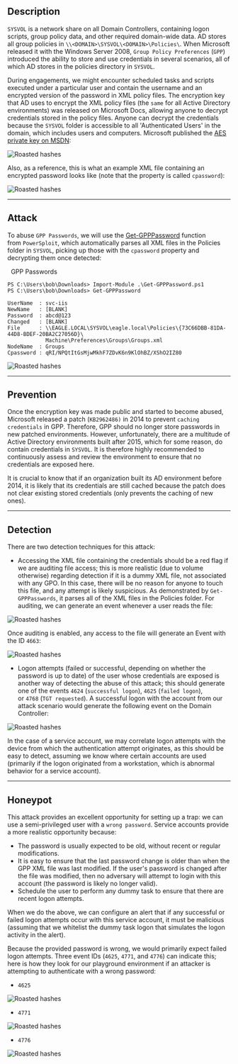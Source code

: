 
## Description

`SYSVOL` is a network share on all Domain Controllers, containing logon scripts, group policy data, and other required domain-wide data. AD stores all group policies in `\\<DOMAIN>\SYSVOL\<DOMAIN>\Policies\`. When Microsoft released it with the Windows Server 2008, `Group Policy Preferences` (`GPP`) introduced the ability to store and use credentials in several scenarios, all of which AD stores in the policies directory in `SYSVOL`.

During engagements, we might encounter scheduled tasks and scripts executed under a particular user and contain the username and an encrypted version of the password in XML policy files. The encryption key that AD uses to encrypt the XML policy files (the `same` for all Active Directory environments) was released on Microsoft Docs, allowing anyone to decrypt credentials stored in the policy files. Anyone can decrypt the credentials because the `SYSVOL` folder is accessible to all 'Authenticated Users' in the domain, which includes users and computers. Microsoft published the [AES private key on MSDN](https://learn.microsoft.com/en-us/openspecs/windows_protocols/ms-gppref/2c15cbf0-f086-4c74-8b70-1f2fa45dd4be?redirectedfrom=MSDN):

![Roasted hashes](https://academy.hackthebox.com/storage/modules/176/A3/GPPkey1.png)

Also, as a reference, this is what an example XML file containing an encrypted password looks like (note that the property is called `cpassword`):

![Roasted hashes](https://academy.hackthebox.com/storage/modules/176/A3/GPPcPass.png)

---

## Attack

To abuse `GPP Passwords`, we will use the [Get-GPPPassword](https://github.com/PowerShellMafia/PowerSploit/blob/master/Exfiltration/Get-GPPPassword.ps1) function from `PowerSploit`, which automatically parses all XML files in the Policies folder in `SYSVOL`, picking up those with the `cpassword` property and decrypting them once detected:

  GPP Passwords

```powershell-session
PS C:\Users\bob\Downloads> Import-Module .\Get-GPPPassword.ps1
PS C:\Users\bob\Downloads> Get-GPPPassword

UserName  : svc-iis
NewName   : [BLANK]
Password  : abcd@123
Changed   : [BLANK]
File      : \\EAGLE.LOCAL\SYSVOL\eagle.local\Policies\{73C66DBB-81DA-44D8-BDEF-20BA2C27056D}\
            Machine\Preferences\Groups\Groups.xml
NodeName  : Groups
Cpassword : qRI/NPQtItGsMjwMkhF7ZDvK6n9KlOhBZ/XShO2IZ80
```

![Roasted hashes](https://academy.hackthebox.com/storage/modules/176/A3/GPPPass.png)

---

## Prevention

Once the encryption key was made public and started to become abused, Microsoft released a patch (`KB2962486)` in 2014 to prevent `caching credentials` in GPP. Therefore, GPP should no longer store passwords in new patched environments. However, unfortunately, there are a multitude of Active Directory environments built after 2015, which for some reason, do contain credentials in `SYSVOL`. It is therefore highly recommended to continuously assess and review the environment to ensure that no credentials are exposed here.

It is crucial to know that if an organization built its AD environment before 2014, it is likely that its credentials are still cached because the patch does not clear existing stored credentials (only prevents the caching of new ones).

---

## Detection

There are two detection techniques for this attack:

- Accessing the XML file containing the credentials should be a red flag if we are auditing file access; this is more realistic (due to volume otherwise) regarding detection if it is a dummy XML file, not associated with any GPO. In this case, there will be no reason for anyone to touch this file, and any attempt is likely suspicious. As demonstrated by `Get-GPPPasswords`, it parses all of the XML files in the Policies folder. For auditing, we can generate an event whenever a user reads the file:

![Roasted hashes](https://academy.hackthebox.com/storage/modules/176/A3/audit1.png)

Once auditing is enabled, any access to the file will generate an Event with the ID `4663`:

![Roasted hashes](https://academy.hackthebox.com/storage/modules/176/A3/audit2.png)

- Logon attempts (failed or successful, depending on whether the password is up to date) of the user whose credentials are exposed is another way of detecting the abuse of this attack; this should generate one of the events `4624` (`successful logon`), `4625` (`failed logon`), or `4768` (`TGT requested`). A successful logon with the account from our attack scenario would generate the following event on the Domain Controller:

![Roasted hashes](https://academy.hackthebox.com/storage/modules/176/A3/audit3.png)

In the case of a service account, we may correlate logon attempts with the device from which the authentication attempt originates, as this should be easy to detect, assuming we know where certain accounts are used (primarily if the logon originated from a workstation, which is abnormal behavior for a service account).

---

## Honeypot

This attack provides an excellent opportunity for setting up a trap: we can use a semi-privileged user with a `wrong password`. Service accounts provide a more realistic opportunity because:

- The password is usually expected to be old, without recent or regular modifications.
- It is easy to ensure that the last password change is older than when the GPP XML file was last modified. If the user's password is changed after the file was modified, then no adversary will attempt to login with this account (the password is likely no longer valid).
- Schedule the user to perform any dummy task to ensure that there are recent logon attempts.

When we do the above, we can configure an alert that if any successful or failed logon attempts occur with this service account, it must be malicious (assuming that we whitelist the dummy task logon that simulates the logon activity in the alert).

Because the provided password is wrong, we would primarily expect failed logon attempts. Three event IDs (`4625`, `4771`, and `4776`) can indicate this; here is how they look for our playground environment if an attacker is attempting to authenticate with a wrong password:

- `4625`

![Roasted hashes](https://academy.hackthebox.com/storage/modules/176/A3/honeypot4dot3.png)

- `4771`

![Roasted hashes](https://academy.hackthebox.com/storage/modules/176/A3/honeypot4.png)

- `4776`

![Roasted hashes](https://academy.hackthebox.com/storage/modules/176/A3/honeypot4dot2.png)
